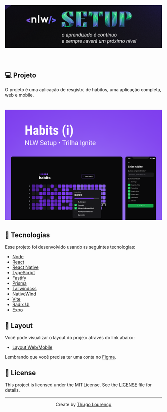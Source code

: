 <h1 align="center">
    <img alt="Habit tracker" src="/assets/setup.png" />
</h1>

<br>


## 💻 Projeto

O projeto é uma aplicação de resgistro de hábitos, uma aplicação completa, web e mobile.

<h1 align="center">
    <img alt="Habit tracker" src="/assets/cover.png" />
</h1>

## 🚧 Tecnologias

Esse projeto foi desenvolvido usando as seguintes tecnologias:

- [Node](https://nodejs.org/en/)
- [React](https://reactjs.org)
- [React Native](https://reactnative.dev/)
- [TypeScript](https://www.typescriptlang.org/)
- [Fastify](https://www.fastify.io/)
- [Prisma](https://www.prisma.io/)
- [Tailwindcss](https://tailwindcss.com/)
- [NativeWind](https://www.nativewind.dev/)
- [Vite](https://vitejs.dev/)
- [Radix UI](https://www.radix-ui.com/)
- [Expo](https://expo.dev/)

## 🔖 Layout

Você pode visualizar o layout do projeto através do link abaixo:

- [Layout Web/Mobile](https://www.figma.com/community/file/1195326661124171197)

Lembrando que você precisa ter uma conta no [Figma](http://figma.com/).


## 📝 License

This project is licensed under the MIT License. See the [LICENSE](LICENSE.md) file for details.

---

<p align="center">Create by <a href="https://github.com/thilourenco">Thiago Lourenço</a></p>